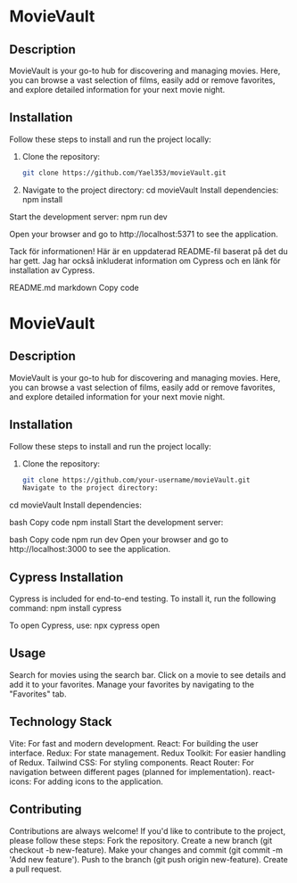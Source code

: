 # MovieVault

## Description

MovieVault is your go-to hub for discovering and managing movies. Here, you can browse a vast selection of films, easily add or remove favorites, and explore detailed information for your next movie night.

## Installation

Follow these steps to install and run the project locally:

1. Clone the repository:
   ```bash
   git clone https://github.com/Yael353/movieVault.git
   ```
2. Navigate to the project directory:
   cd movieVault
   Install dependencies:
   npm install

Start the development server:
npm run dev

Open your browser and go to http://localhost:5371 to see the application.

Tack för informationen! Här är en uppdaterad README-fil baserat på det du har gett. Jag har också inkluderat information om Cypress och en länk för installation av Cypress.

README.md
markdown
Copy code

# MovieVault

## Description

MovieVault is your go-to hub for discovering and managing movies. Here, you can browse a vast selection of films, easily add or remove favorites, and explore detailed information for your next movie night.

## Installation

Follow these steps to install and run the project locally:

1. Clone the repository:
   ```bash
   git clone https://github.com/your-username/movieVault.git
   Navigate to the project directory:
   ```

cd movieVault
Install dependencies:

bash
Copy code
npm install
Start the development server:

bash
Copy code
npm run dev
Open your browser and go to http://localhost:3000 to see the application.

## Cypress Installation

Cypress is included for end-to-end testing. To install it, run the following command:
npm install cypress

To open Cypress, use:
npx cypress open

## Usage

Search for movies using the search bar.
Click on a movie to see details and add it to your favorites.
Manage your favorites by navigating to the "Favorites" tab.

## Technology Stack

Vite: For fast and modern development.
React: For building the user interface.
Redux: For state management.
Redux Toolkit: For easier handling of Redux.
Tailwind CSS: For styling components.
React Router: For navigation between different pages (planned for implementation).
react-icons: For adding icons to the application.

## Contributing

Contributions are always welcome! If you'd like to contribute to the project, please follow these steps:
Fork the repository.
Create a new branch (git checkout -b new-feature).
Make your changes and commit (git commit -m 'Add new feature').
Push to the branch (git push origin new-feature).
Create a pull request.
